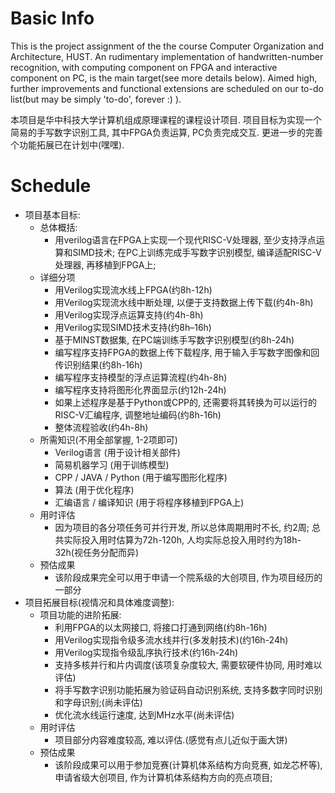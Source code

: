 # Basic Info
This is the project assignment of the the course Computer Organization and Architecture, HUST. An rudimentary implementation of handwritten-number recognition, with computing component on FPGA and interactive component on PC, is the main target(see more details below). Aimed high, further improvements and functional extensions are scheduled on our to-do list(but may be simply 'to-do', forever :) ).

本项目是华中科技大学计算机组成原理课程的课程设计项目. 项目目标为实现一个简易的手写数字识别工具, 其中FPGA负责运算, PC负责完成交互. 更进一步的完善个功能拓展已在计划中(嘿嘿).

# Schedule

- 项目基本目标:
  - 总体概括:
    - 用verilog语言在FPGA上实现一个现代RISC-V处理器, 至少支持浮点运算和SIMD技术; 在PC上训练完成手写数字识别模型, 编译适配RISC-V处理器, 再移植到FPGA上;
  - 详细分项
    - 用Verilog实现流水线上FPGA(约8h-12h)
    - 用Verilog实现流水线中断处理, 以便于支持数据上传下载(约4h-8h)
    - 用Verilog实现浮点运算支持(约4h-8h)
    - 用Verilog实现SIMD技术支持(约8h–16h)
    - 基于MINST数据集, 在PC端训练手写数字识别模型(约8h-24h)
    - 编写程序支持FPGA的数据上传下载程序, 用于输入手写数字图像和回传识别结果(约8h-16h)
    - 编写程序支持模型的浮点运算流程(约4h-8h)
    - 编写程序支持将图形化界面显示(约12h-24h)
    - 如果上述程序是基于Python或CPP的, 还需要将其转换为可以运行的RISC-V汇编程序, 调整地址编码(约8h-16h)
    - 整体流程验收(约4h-8h)
  - 所需知识(不用全部掌握, 1-2项即可)
    - Verilog语言 (用于设计相关部件)
    - 简易机器学习 (用于训练模型)
    - CPP / JAVA / Python (用于编写图形化程序)
    - 算法 (用于优化程序)
    - 汇编语言 / 编译知识 (用于将程序移植到FPGA上)
  - 用时评估
    - 因为项目的各分项任务可并行开发, 所以总体周期用时不长, 约2周; 总共实际投入用时估算为72h-120h, 人均实际总投入用时约为18h-32h(视任务分配而异)
  - 预估成果
    - 该阶段成果完全可以用于申请一个院系级的大创项目, 作为项目经历的一部分
- 项目拓展目标(视情况和具体难度调整):
  - 项目功能的进阶拓展:
    - 利用FPGA的以太网接口, 将接口打通到网络(约8h-16h)
    - 用Verilog实现指令级多流水线并行(多发射技术)(约16h-24h)
    - 用Verilog实现指令级乱序执行技术(约16h-24h)
    - 支持多核并行和片内调度(该项复杂度较大, 需要软硬件协同, 用时难以评估)
    - 将手写数字识别功能拓展为验证码自动识别系统, 支持多数字同时识别和字母识别;(尚未评估)
    - 优化流水线运行速度, 达到MHz水平(尚未评估)
  - 用时评估
    - 项目部分内容难度较高, 难以评估.(感觉有点儿近似于画大饼)
  - 预估成果
    - 该阶段成果可以用于参加竞赛(计算机体系结构方向竞赛, 如龙芯杯等), 申请省级大创项目, 作为计算机体系结构方向的亮点项目;
